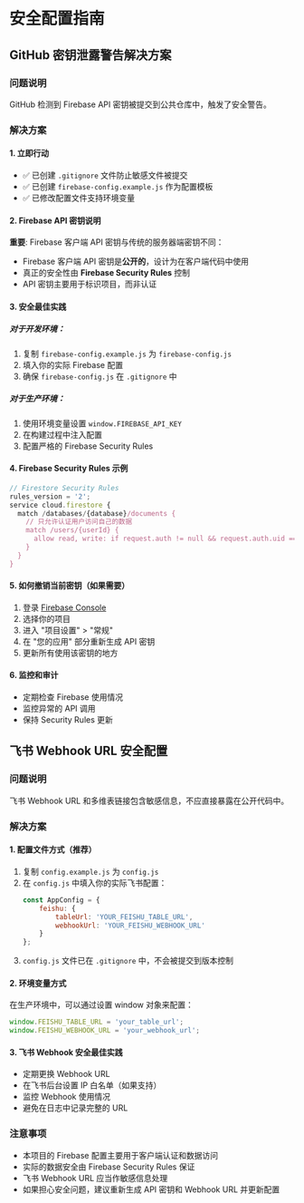 # 安全配置指南

## GitHub 密钥泄露警告解决方案

### 问题说明
GitHub 检测到 Firebase API 密钥被提交到公共仓库中，触发了安全警告。

### 解决方案

#### 1. 立即行动
- ✅ 已创建 `.gitignore` 文件防止敏感文件被提交
- ✅ 已创建 `firebase-config.example.js` 作为配置模板
- ✅ 已修改配置文件支持环境变量

#### 2. Firebase API 密钥说明
**重要**: Firebase 客户端 API 密钥与传统的服务器端密钥不同：
- Firebase 客户端 API 密钥是**公开的**，设计为在客户端代码中使用
- 真正的安全性由 **Firebase Security Rules** 控制
- API 密钥主要用于标识项目，而非认证

#### 3. 安全最佳实践

##### 对于开发环境：
1. 复制 `firebase-config.example.js` 为 `firebase-config.js`
2. 填入你的实际 Firebase 配置
3. 确保 `firebase-config.js` 在 `.gitignore` 中

##### 对于生产环境：
1. 使用环境变量设置 `window.FIREBASE_API_KEY`
2. 在构建过程中注入配置
3. 配置严格的 Firebase Security Rules

#### 4. Firebase Security Rules 示例
```javascript
// Firestore Security Rules
rules_version = '2';
service cloud.firestore {
  match /databases/{database}/documents {
    // 只允许认证用户访问自己的数据
    match /users/{userId} {
      allow read, write: if request.auth != null && request.auth.uid == userId;
    }
  }
}
```

#### 5. 如何撤销当前密钥（如果需要）
1. 登录 [Firebase Console](https://console.firebase.google.com/)
2. 选择你的项目
3. 进入 "项目设置" > "常规"
4. 在 "您的应用" 部分重新生成 API 密钥
5. 更新所有使用该密钥的地方

#### 6. 监控和审计
- 定期检查 Firebase 使用情况
- 监控异常的 API 调用
- 保持 Security Rules 更新

## 飞书 Webhook URL 安全配置

### 问题说明
飞书 Webhook URL 和多维表链接包含敏感信息，不应直接暴露在公开代码中。

### 解决方案

#### 1. 配置文件方式（推荐）
1. 复制 `config.example.js` 为 `config.js`
2. 在 `config.js` 中填入你的实际飞书配置：
   ```javascript
   const AppConfig = {
       feishu: {
           tableUrl: 'YOUR_FEISHU_TABLE_URL',
           webhookUrl: 'YOUR_FEISHU_WEBHOOK_URL'
       }
   };
   ```
3. `config.js` 文件已在 `.gitignore` 中，不会被提交到版本控制

#### 2. 环境变量方式
在生产环境中，可以通过设置 window 对象来配置：
```javascript
window.FEISHU_TABLE_URL = 'your_table_url';
window.FEISHU_WEBHOOK_URL = 'your_webhook_url';
```

#### 3. 飞书 Webhook 安全最佳实践
- 定期更换 Webhook URL
- 在飞书后台设置 IP 白名单（如果支持）
- 监控 Webhook 使用情况
- 避免在日志中记录完整的 URL

### 注意事项
- 本项目的 Firebase 配置主要用于客户端认证和数据访问
- 实际的数据安全由 Firebase Security Rules 保证
- 飞书 Webhook URL 应当作敏感信息处理
- 如果担心安全问题，建议重新生成 API 密钥和 Webhook URL 并更新配置